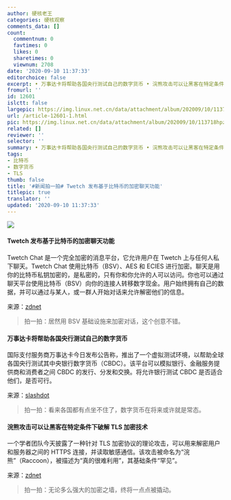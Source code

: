 ```yaml
---
author: 硬核老王
categories: 硬核观察
comments_data: []
count:
  commentnum: 0
  favtimes: 0
  likes: 0
  sharetimes: 0
  viewnum: 2708
date: '2020-09-10 11:37:33'
editorchoice: false
excerpt: • 万事达卡将帮助各国央行测试自己的数字货币 • 浣熊攻击可以让黑客在特定条件下破解 TLS 加密技术
fromurl: ''
id: 12601
islctt: false
largepic: https://img.linux.net.cn/data/attachment/album/202009/10/113718hpzipoo0v4osiqyn.jpg
url: /article-12601-1.html
pic: https://img.linux.net.cn/data/attachment/album/202009/10/113718hpzipoo0v4osiqyn.jpg.thumb.jpg
related: []
reviewer: ''
selector: ''
summary: • 万事达卡将帮助各国央行测试自己的数字货币 • 浣熊攻击可以让黑客在特定条件下破解 TLS 加密技术
tags:
- 比特币
- 数字货币
- TLS
thumb: false
title: '#新闻拍一拍# Twetch 发布基于比特币的加密聊天功能'
titlepic: true
translator: ''
updated: '2020-09-10 11:37:33'
---
```


![](/data/attachment/album/202009/10/113718hpzipoo0v4osiqyn.jpg)


#### Twetch 发布基于比特币的加密聊天功能


Twetch Chat 是一个完全加密的消息平台，它允许用户在 Twetch 上与任何人私下聊天。Twetch Chat 使用比特币（BSV）、AES 和 ECIES 进行加密。聊天是用你的比特币私钥加密的，是私密的，只有你和你允许的人可以访问。你也可以通过聊天平台使用比特币（BSV）向你的连接人转移数字现金。用户始终拥有自己的数据，并可以通过与某人，或一群人开始对话来允许解密他们的信息。


来源：[zdnet](https://www.zdnet.com/article/blockchain-based-twitter-competitor-twetch-releases-encrypted-chat-app/)



> 
> 拍一拍：居然用 BSV 基础设施来加密对话，这个创意不错。
> 
> 
> 


#### 万事达卡将帮助各国央行测试自己的数字货币


国际支付服务商万事达卡今日发布公告称，推出了一个虚拟测试环境，以帮助全球各国央行测试其中央银行数字货币（CBDC）。该平台可以模拟银行、金融服务提供商和消费者之间 CBDC 的发行、分发和交换。将允许银行测试 CBDC 是否适合他们，是否可行。


来源：[slashdot](https://news.slashdot.org/story/20/09/09/2312212/mastercard-to-help-central-banks-test-their-own-digital-currencies)



> 
> 拍一拍：看来各国都有点坐不住了，数字货币在将来或许就是常态。
> 
> 
> 


#### 浣熊攻击可以让黑客在特定条件下破解 TLS 加密技术


一个学者团队今天披露了一种针对 TLS 加密协议的理论攻击，可以用来解密用户和服务器之间的 HTTPS 连接，并读取敏感通信。该攻击被命名为“浣熊”（Raccoon），被描述为“真的很难利用”，其基础条件“罕见”。


来源：[zdnet](https://www.zdnet.com/article/raccoon-attack-allows-hackers-to-break-tls-encryption-under-certain-conditions/)



> 
> 拍一拍：无论多么强大的加密之墙，终将一点点被撬动。
> 
> 
>